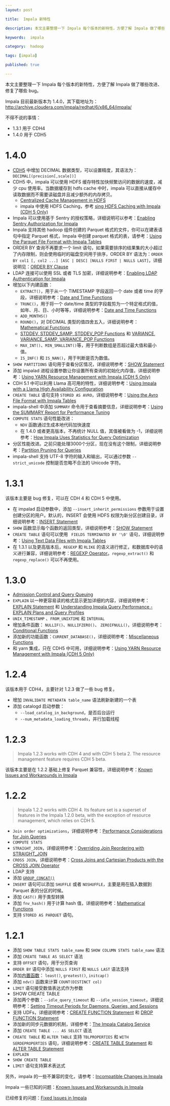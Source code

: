 ```yaml
---
layout: post

title:  Impala 新特性

description: 本文主要整理一下 Impala 每个版本的新特性，方便了解 Impala 做了哪些改进、修复了哪些 bug。

keywords:  impala

category:  hadoop

tags: [impala]

published: true

---
```


本文主要整理一下 Impala 每个版本的新特性，方便了解 Impala 做了哪些改进、修复了哪些 bug。

Impala 目前最新版本为 1.4.0，其下载地址为：<http://archive.cloudera.com/impala/redhat/6/x86_64/impala/>

不得不说的事情：

- 1.3.1 用于 CDH4
- 1.4.0 用于 CDH5

# 1.4.0

- [CDH5](http://www.cloudera.com/content/cloudera-content/cloudera-docs/Impala/latest/Installing-and-Using-Impala/ciiu_decimal.html#decimal) 中增加 DECIMAL 数据类型，可以设置精度，其语法为：`DECIMAL[(precision[,scale])]`
- CDH5 中，impala 可以使用 HDFS 缓存特性加快频繁访问的数据的速度，减少 cpu 使用率。当数据缓存到 hdfs cache 中时，impala 可以直接从缓存中读取数据而不需要读磁盘并且减少额外的内存拷贝。
     - [Centralized Cache Management in HDFS](http://www.cloudera.com/content/cloudera-content/cloudera-docs/CDH5/latest/CDH5-Installation-Guide/cdh5ig_hdfs_caching.html)
     - impala 中使用 HDFS Caching，参考 [sing HDFS Caching with Impala (CDH 5 Only)](http://www.cloudera.com/content/cloudera-content/cloudera-docs/Impala/latest/Installing-and-Using-Impala/ciiu_perf_hdfs_caching.html#hdfs_caching)
- Impala 可以使用基于 Sentry 的授权策略，详细说明可以参考：[Enabling Sentry Authorization for Impala](http://www.cloudera.com/content/cloudera-content/cloudera-docs/Impala/latest/Installing-and-Using-Impala/ciiu_authorization.html#authorization)
- Impala 支持其他 hadoop 组件创建的 Parquet 格式的文件，你可以在建表语句中指定 Parquet 格式，Impala 中创建 parquet 格式的表，请参考：[Using the Parquet File Format with Impala Tables](http://www.cloudera.com/content/cloudera-content/cloudera-docs/Impala/latest/Installing-and-Using-Impala/ciiu_parquet.html#parquet_ddl_unique_1)
- ORDER BY 查询不再要求一个 limit 语句，如果需要排序的结果集的大小超过了内存限制，则会使用临时的磁盘空间用于排序，ORDER BY 语法为：`ORDER BY col1 [, col2 ...] [ASC | DESC] [NULLS FIRST | NULLS LAST]`，详细说明见：[ORDER BY Clause](http://www.cloudera.com/content/cloudera-content/cloudera-docs/Impala/latest/Installing-and-Using-Impala/ciiu_order_by.html#order_by)
- LDAP 连接可以使用 SSL 或者 TLS 加密，详细说明参考：[Enabling LDAP Authentication for Impala](http://www.cloudera.com/content/cloudera-content/cloudera-docs/Impala/latest/Installing-and-Using-Impala/ciiu_ldap.html#ldap)
- 增加以下内建函数：
     - `EXTRACT()`，用于从一个 TIMESTAMP 字段返回一个 date 或者 time 的字段，详细说明参考：[Date and Time Functions](http://www.cloudera.com/content/cloudera-content/cloudera-docs/Impala/latest/Installing-and-Using-Impala/ciiu_datetime_functions.html#datetime_functions)
     - `TRUNC()`，用于将一个 date/time 类型的字段裁剪为一个特定格式的值，如年、月、日、小时等等，详细说明参考：[Date and Time Functions](http://www.cloudera.com/content/cloudera-content/cloudera-docs/Impala/latest/Installing-and-Using-Impala/ciiu_datetime_functions.html#datetime_functions)
     - `ADD_MONTHS()`
     - `ROUND()`，对 DECIMAL 类型的值四舍五入，详细说明参考：[Mathematical Functions](http://www.cloudera.com/content/cloudera-content/cloudera-docs/Impala/latest/Installing-and-Using-Impala/ciiu_math_functions.html#math_functions)
     - [STDDEV, STDDEV_SAMP, STDDEV_POP Functions](http://www.cloudera.com/content/cloudera-content/cloudera-docs/Impala/latest/Installing-and-Using-Impala/ciiu_stddev.html#stddev) 和 [VARIANCE, VARIANCE_SAMP, VARIANCE_POP Functions](http://www.cloudera.com/content/cloudera-content/cloudera-docs/Impala/latest/Installing-and-Using-Impala/ciiu_variance.html#variance)
     - `MAX_INT()`、`MIN_SMALLINT()`等，用于判断数组是否超过最大值和最小值。
     - `IS_INF()` 和 `IS_NAN()`，用于判断是否为数值。
- `SHOW PARTITIONS` 语句用于查看分区情况，详细说明参考：[SHOW Statement](http://www.cloudera.com/content/cloudera-content/cloudera-docs/Impala/latest/Installing-and-Using-Impala/ciiu_show.html#show)
- 添加 impalad 进程设置参数让你设置所有查询的初始化内存值，详细说明参考：[Using YARN Resource Management with Impala (CDH 5 Only)](http://www.cloudera.com/content/cloudera-content/cloudera-docs/Impala/latest/Installing-and-Using-Impala/ciiu_resource_management.html#resource_management)
- CDH 5.1 中可以利用 Llama 高可用的特性，详细说明参考：[Using Impala with a Llama High Availability Configuration](http://www.cloudera.com/content/cloudera-content/cloudera-docs/Impala/latest/Installing-and-Using-Impala/ciiu_resource_management.html#llama_ha_unique_2)
- `CREATE TABLE` 语句支持 `STORED AS AVRO`，详细说明参考：[Using the Avro File Format with Impala Tables](http://www.cloudera.com/content/cloudera-content/cloudera-docs/Impala/latest/Installing-and-Using-Impala/ciiu_avro.html#avro)
- impala-shell 中添加 `SUMMARY` 命令用于查看摘要信息，详细说明参考：[Using the SUMMARY Report for Performance Tuning](http://www.cloudera.com/content/cloudera-content/cloudera-docs/Impala/latest/Installing-and-Using-Impala/ciiu_explain_plan.html#perf_summary_unique_1)
- `COMPUTE STATS` 语句性能改进：
     - `NDV` 函数通过生成本地代码加快速度
     - 在 1.4.0 或者更高版本，不再统计 NULL 值，其值被看做为 -1，详细说明参考：[How Impala Uses Statistics for Query Optimization](http://www.cloudera.com/content/cloudera-content/cloudera-docs/Impala/latest/Installing-and-Using-Impala/ciiu_perf_stats.html#perf_stats)
- 分区性能改进。之前只能处理3000个分区，现在没有这个限制，详细说明参考：[Partition Pruning for Queries](http://www.cloudera.com/content/cloudera-content/cloudera-docs/Impala/latest/Installing-and-Using-Impala/ciiu_partitioning.html#partition_pruning_unique_1)
- impala-shell 支持 UTF-8 字符的输入和输出，可以通过参数 `--strict_unicode` 控制是否忽略不合法的 Unicode 字符。

# 1.3.1

该版本主要是 bug 修复，可以在 CDH 4 和 CDH 5 中使用。

- 在 impalad 启动参数中，添加 `--insert_inherit_permissions` 参数用于设置创建分区的用户。默认的，INSERT 会使用 HDFS 权限为新分区创建目录，详细说明参考：[INSERT Statement](http://www.cloudera.com/content/cloudera-content/cloudera-docs/Impala/latest/Installing-and-Using-Impala/ciiu_insert.html#insert)
- `SHOW` 函数显示每个函数的返回类型，详细说明参考：[SHOW Statement](http://www.cloudera.com/content/cloudera-content/cloudera-docs/Impala/latest/Installing-and-Using-Impala/ciiu_show.html#show)
- `CREATE TABLE` 语句可以使用 ` FIELDS TERMINATED BY '\0'` 语句，详细说明参考：[Using Text Data Files with Impala Tables](http://www.cloudera.com/content/cloudera-content/cloudera-docs/Impala/latest/Installing-and-Using-Impala/ciiu_txtfile.html#txtfile)
- 在 1.3.1 以及更高版本后，`REGEXP` 和 `RLIKE` 的语义进行修正，和数据库中的语义进行兼容，详细说明参考：[REGEXP Operator](http://www.cloudera.com/content/cloudera-content/cloudera-docs/Impala/latest/Installing-and-Using-Impala/ciiu_operators.html#regexp_unique_1)。`regexp_extract()` 和 `regexp_replace()` 可以不再使用。

# 1.3.0

- [Admission Control and Query Queuing](http://www.cloudera.com/content/cloudera-content/cloudera-docs/Impala/latest/Installing-and-Using-Impala/ciiu_admission.html#admission_control)
- `EXPLAIN` 以一种更容易读的格式显示更加详细的内容，详细说明参考：[EXPLAIN Statement](http://www.cloudera.com/content/cloudera-content/cloudera-docs/Impala/latest/Installing-and-Using-Impala/ciiu_explain.html#explain) 和 [ Understanding Impala Query Performance - EXPLAIN Plans and Query Profiles](http://www.cloudera.com/content/cloudera-content/cloudera-docs/Impala/latest/Installing-and-Using-Impala/ciiu_explain_plan.html#explain_plan)
- `UNIX_TIMESTAMP` 、`FROM_UNIXTIME` 和 `INTERVAL`
- 增加条件函数： `NULLIF()`、`NULLIFZERO()`、 `ZEROIFNULL()`，详细说明参考：[Conditional Functions](http://www.cloudera.com/content/cloudera-content/cloudera-docs/Impala/latest/Installing-and-Using-Impala/ciiu_conditional_functions.html#conditional_functions)
- 添加新的功能函数：`CURRENT_DATABASE()`，详细说明参考：[Miscellaneous Functions](http://www.cloudera.com/content/cloudera-content/cloudera-docs/Impala/latest/Installing-and-Using-Impala/ciiu_misc_functions.html#misc_functions)
- 和 yarn 集成，只在 CDH5 中可用，详细说明参考：[Using YARN Resource Management with Impala (CDH 5 Only)](http://www.cloudera.com/content/cloudera-content/cloudera-docs/Impala/latest/Installing-and-Using-Impala/ciiu_resource_management.html#resource_management)

# 1.2.4

该版本用于 CDH4，主要针对 1.2.3 做了一些 bug 修复。

- 增加 `INVALIDATE METADATA table_name` 语法刷新新建的一个表
- 添加 catalogd 启动参数：
     - `--load_catalog_in_background`，是否后台运行
     - `--num_metadata_loading_threads`，并行加载线程

# 1.2.3

> Impala 1.2.3 works with CDH 4 and with CDH 5 beta 2. The resource management feature requires CDH 5 beta.

该版本主要是在 1.2.2 基础上修复 Parquet 兼容性，详细说明参考：[Known Issues and Workarounds in Impala](http://www.cloudera.com/content/cloudera-content/cloudera-docs/Impala/latest/Cloudera-Impala-Release-Notes/cirn_known_issues.html#known_issues)

# 1.2.2

> Impala 1.2.2 works with CDH 4. Its feature set is a superset of features in the Impala 1.2.0 beta, with the exception of resource management, which relies on CDH 5.

- `Join order optimizations`，详细说明参考：[Performance Considerations for Join Queries](http://www.cloudera.com/content/cloudera-content/cloudera-docs/Impala/latest/Installing-and-Using-Impala/ciiu_perf_joins.html#perf_joins)
- `COMPUTE STATS`
- `STRAIGHT_JOIN`，详细说明参考：[Overriding Join Reordering with STRAIGHT_JOIN](http://www.cloudera.com/content/cloudera-content/cloudera-docs/Impala/latest/Installing-and-Using-Impala/ciiu_perf_joins.html#straight_join_unique_1)
- `CROSS JOIN`，详细说明参考：[Cross Joins and Cartesian Products with the CROSS JOIN Operator](http://www.cloudera.com/content/cloudera-content/cloudera-docs/Impala/latest/Installing-and-Using-Impala/ciiu_tutorial.html#tut_cross_join_unique_2)
- LDAP 支持
- 添加 [`GROUP_CONCAT()`](http://www.cloudera.com/content/cloudera-content/cloudera-docs/Impala/latest/Installing-and-Using-Impala/ciiu_string_functions.html#string_functions__group_concat)
- `INSERT` 语句可以添加 `SHUFFLE` 或者 `NOSHUFFLE`，主要是用在插入数据到 Parquet 表的分区的时候。
- 添加 `CAST()` 用于类型转换
- 添加 `fnv_hash()` 用于计算 hash 值，详细说明参考：[Mathematical Functions](http://www.cloudera.com/content/cloudera-content/cloudera-docs/Impala/latest/Installing-and-Using-Impala/ciiu_math_functions.html#math_functions)
- 支持 `STORED AS PARQUET` 语句。

# 1.2.1

- 添加 `SHOW TABLE STATS table_name` 和 `SHOW COLUMN STATS table_name` 语法
- 添加 `CREATE TABLE AS SELECT` 语法
- 支持 `OFFSET` 语句，用于分页查询
- `ORDER BY` 语句中添加 `NULLS FIRST` 和 `NULLS LAST` 语法支持
- 添加[内置函数](http://www.cloudera.com/content/cloudera-content/cloudera-docs/Impala/latest/Installing-and-Using-Impala/ciiu_functions.html#functions)： `least()`, `greatest()`, `initcap()`
- 添加 `ndv()` 函数来计算 `COUNT(DISTINCT col)`
- `LIMIT` 语句接受数值表达式作为参数
-  SHOW CREATE TABLE
- 添加两个参数：`--idle_query_timeout` 和 `--idle_session_timeout`，详细说明参考：[Setting Timeout Periods for Daemons, Queries, and Sessions](http://www.cloudera.com/content/cloudera-content/cloudera-docs/Impala/latest/Installing-and-Using-Impala/ciiu_timeouts.html#timeouts)
- 支持 UDFs，详细说明参考：[CREATE FUNCTION Statement](http://www.cloudera.com/content/cloudera-content/cloudera-docs/Impala/latest/Installing-and-Using-Impala/ciiu_create_function.html#create_function) 和 [DROP FUNCTION Statement](http://www.cloudera.com/content/cloudera-content/cloudera-docs/Impala/latest/Installing-and-Using-Impala/ciiu_drop_function.html#drop_function)
- 添加新的同步元数据的机制，详细参考：[The Impala Catalog Service](http://www.cloudera.com/content/cloudera-content/cloudera-docs/Impala/latest/Installing-and-Using-Impala/ciiu_concepts.html#intro_catalogd_unique_2)
- 添加 `CREATE TABLE ... AS SELECT` 语法
- `CREATE TABLE` 和 `ALTER TABLE` 支持 `TBLPROPERTIES` 和 `WITH SERDEPROPERTIES` 语句，详细说明参考：[CREATE TABLE Statement](http://www.cloudera.com/content/cloudera-content/cloudera-docs/Impala/latest/Installing-and-Using-Impala/ciiu_create_table.html#create_table) 和 [ALTER TABLE Statement](http://www.cloudera.com/content/cloudera-content/cloudera-docs/Impala/latest/Installing-and-Using-Impala/ciiu_alter_table.html#alter_table)
- `EXPLAIN`
- `SHOW CREATE TABLE`
- `LIMIT` 语句支持算术表达式


另外，impala 的一些不兼容的变化，请参考：[Incompatible Changes in Impala](http://www.cloudera.com/content/cloudera-content/cloudera-docs/Impala/latest/Cloudera-Impala-Release-Notes/cirn_incompatible_changes.html)

Impala 一些已知的问题：[Known Issues and Workarounds in Impala](http://www.cloudera.com/content/cloudera-content/cloudera-docs/Impala/latest/Cloudera-Impala-Release-Notes/cirn_known_issues.html)

已经修复的问题：[Fixed Issues in Impala](http://www.cloudera.com/content/cloudera-content/cloudera-docs/Impala/latest/Cloudera-Impala-Release-Notes/cirn_fixed_issues.html)